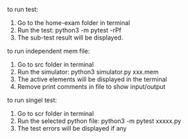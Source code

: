 to run test:
1. Go to the home-exam folder in terminal
2. Run the test: python3 -m pytest -rPf
3. The sub-test result will be displayed.

to run independent mem file:
1. Go to src folder in terminal
2. Run the simulator: python3 simulator.py xxx.mem 
3. The active elements will be displayed in the terminal
4. Remove print comments in file to show input/output

to run singel test:
1. Go to scr folder in terminal
2. Run the selected python file: python3 -m pytest xxxxx.py
3. The test errors will be displayed if any

